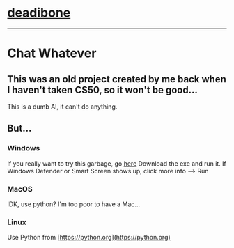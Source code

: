 # [deadibone](https://deadibone.github.io)
---
# Chat Whatever
## This was an old project created by me back when I haven't taken CS50, so it won't be good...
This is a dumb AI, it can't do anything.
## But...
### Windows
If you really want to try this garbage, go [here](https://github.com/deadibone/chatwhatever/releases/tag/11)
Download the exe and run it. If Windows Defender or Smart Screen shows up, click more info --> Run
### MacOS
IDK, use python? I'm too poor to have a Mac...
### Linux
Use Python from [https://python.org](https://python.org)
